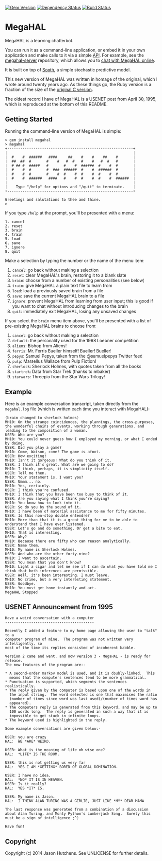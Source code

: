 [![Gem Version](https://badge.fury.io/rb/megahal.svg)](http://badge.fury.io/rb/megahal)
[![Dependency Status](https://gemnasium.com/jasonhutchens/megahal.png)](https://gemnasium.com/jasonhutchens/megahal)
[![Build Status](https://semaphoreapp.com/api/v1/projects/6889bf33-e547-4200-a4fb-66b339a83d82/307128/shields_badge.svg)](https://semaphoreapp.com/jasonhutchens/megahal)

MegaHAL
=======

MegaHAL is a learning chatterbot.

You can run it as a command-line application, or embed it in your own
application and make calls to it via a simple
[API](http://www.rubydoc.info/gems/megahal/). For example, see
the [megahal-server](http://github.com/jasonhutchens/megahal-server) repository,
which allows you to [chat with MegaHAL online](http://megahal.kranzky.com/).

It is built on top of [Sooth](https://github.com/jasonhutchens/sooth), a simple
stochastic predictive model.

This new version of MegaHAL was written in homage of the original, which I wrote
around twenty years ago. As these things go, the Ruby version is a fraction of
the size of the [original C version](https://github.com/pteichman/megahal/blob/master/Megahal/megahal.c).

The oldest record I have of MegaHAL is a USENET post from April 30, 1995,
which is reproduced at the bottom of this README.

Getting Started
---------------

Running the command-line version of MegaHAL is simple:

```
> gem install megahal
> megahal
+----------------------------------------------------------+
|                                                          |
|  #    #  ######   ####     ##    #    #    ##    #       |
|  ##  ##  #       #    #   #  #   #    #   #  #   #       |
|  # ## #  #####   #       #    #  ######  #    #  #       |
|  #    #  #       #  ###  ######  #    #  ######  #       |
|  #    #  #       #    #  #    #  #    #  #    #  #       |
|  #    #  ######   ####   #    #  #    #  #    #  ######  |
|                                                          |
|    Type "/help" for options and "/quit" to terminate.    |
+----------------------------------------------------------+

Greetings and salutations to thee and thine.
>
```

If you type `/help` at the prompt, you'll be presented with a menu:

```
1. cancel
2. reset
3. brain
4. train
5. load
6. save
7. ignore
8. quit
```

Make a selection by typing the number or the name of the menu item:

1. `cancel`: go back without making a selection
1. `reset`: clear MegaHAL's brain, restoring it to a blank slate
1. `brain`: choose from a number of existing personalities (see below)
1. `train`: give MegaHAL a plain text file to learn from
1. `load`: load a previously saved brain from a file
1. `save`: save the current MegaHAL brain to a file
1. `ignore`: prevent MegaHAL from learning from user input; this is good if you want to chat without introducing changes to the brain
1. `quit`: immediately exit MegaHAL, losing any unsaved changes

If you select the `brain` menu item above, you'll be presented with a list of
pre-existing MegaHAL brains to choose from:

1. `cancel`: go back without making a selection
2. `default`: the personality used for the 1998 Loebner competition
3. `aliens`: Bishop from Aliens!
4. `ferris`: Mr. Ferris Bueller himself! Bueller! Bueller!
5. `pepys`: Samuel Pepys, taken from the @samuelpepys Twitter feed
6. `pulp`: Marsellus Wallace from Pulp Fiction!
7. `sherlock`: Sherlock Holmes, with quotes taken from all the books
8. `startrek`: Data from Star Trek (thanks to mbaker)
9. `starwars`: Threepio from the Star Wars Trilogy!

Example
-------

Here is an example conversation transcript, taken directly from the `megahal.log` file (which is written each time you interact with MegaHAL):

```
(brain changed to sherlock holmes)
MH10: On the strange coincidences, the plannings, the cross-purposes, the wonderful chains of events, working through generations, and leading to the composition of a woman.
USER: Who are you?
MH10: You could never guess how I employed my morning, or what I ended by doing.
USER: Did you play a game?
MH10: Come, Watson, come! The game is afoot.
USER: How exciting!
MH10: Isn't it gorgeous! What do you think of it.
USER: I think it's great. What are we going to do?
MH10: I think, perhaps, it is simplicity itself.
USER: Tell me then.
MH10: Your statement is, I want you?
USER: Ummm... no.
MH10: Yes, certainly.
USER: I think you're confused.
MH10: I think that you have been too busy to think of it.
USER: Are you saying what I think you're saying?
MH10: You know how to look into it.
USER: So do you by the sound of it.
MH10: I have been of material assistance to me for fifty minutes.
USER: Is this non-stop double entendre?
MH10: More than that it is a great thing for me to be able to understand that I have ever listened.
USER: Let's go and do something. Or get a bite to eat.
MH10: That is interesting.
USER: Why?
MH10: Because there are fifty who can reason analytically.
USER: Name them.
MH10: My name is Sherlock Holmes.
USER: And who are the other forty-nine?
MH10: I want to ascertain.
USER: You mean that you don't know?
MH10: Light a cigar and let me see if I can do what you have told me I think that both inferences are permissible.
USER: Well, it's been interesting. I must leave.
MH10: No crime, but a very interesting statement.
USER: Goodbye.
MH10: You must get home instantly and act.
MegaHAL Stopped
```

USENET Announcement from 1995
-----------------------------

```
Have a weird conversation with a computer
-----------------------------------------

Recently I added a feature to my home page allowing the user to "talk" to a
computer program of mine.  The program was not written very intelligently, so
most of the time its replies consisted of incoherent babble.

Version 2 came and went, and now version 3 - MegaHAL - is ready for release.
The new features of the program are:-

* A second-order markov model is used, and it is doubly-linked.  This
  means that the computers sentences tend to be more grammatical.
* Punctuation is supported, which segments the sentences realistically.
* The reply given by the computer is based upon one of the words in
  the input string.  The word selected is one that maximises the ratio
  (number of times since word was last used)/(number of times word has
  appeared).
* The computers reply is generated from this keyword, and may be up to
  100 words long.  The reply is generated in such a way that it is
  impossible to get stuck in infinite loops.
* The keyword used is highlighted in the reply.

Some example conversations are given below:-

USER: you are crazy
HAL:  WE *ARE* WEIRD.

USER: What is the meaning of life oh wise one?
HAL:  *LIFE* IS THE ROOM.

USER: this is not getting us very far
HAL:  YES I AM *GETTING* BORED OF GLOBAL DOMINATION.

USER: I have no idea.
HAL:  *NO* IT IS IN HEAVEN.
USER: Is it really?
HAL:  YES *IT* IS.

USER: My name is Jason.
HAL:  I THINK ALAN TURING WAS A GIRLIE, JUST LIKE *MY* DEAR MAMA

The last response was generated from a combination of a discussion
about Alan Turing, and Monty Python's Lumberjack Song.  Surely this
must be a sign of intelligence ;^)

Have fun!
```

Copyright
---------

Copyright (c) 2014 Jason Hutchens. See UNLICENSE for further details.
